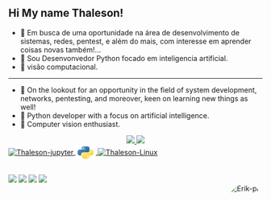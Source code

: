## Hi My name Thaleson!

- 🔭 Em busca de uma oportunidade na área de desenvolvimento de sistemas, redes, pentest, e além do mais, com interesse em aprender coisas novas também!...
- 🌱 Sou Desenvonvedor  Python focado em inteligencia artificial.
- 🌱 visão computacional.
----------------------------------------------------------


- 🔭 On the lookout for an opportunity in the field of system development, networks, pentesting, and moreover, keen on learning new things as well!
- 🌱 Python developer with a focus on artificial intelligence.
- 🌱 Computer vision enthusiast.


<a href="https://github.com/thaleson">
<div align="center">
  <a href="https://github.com/thaleson">
  <img height="180em" src="https://github-readme-stats.vercel.app/api?username=thaleson&show_icons=true&theme=dark&include_all_commits=true&count_private=true"/>
  <img height="180em" src="https://github-readme-stats.vercel.app/api/top-langs/?username=thaleson&layout=compact&langs_count=7&theme=dark"/>
</div>


<div>
  <img align="center" alt="Thaleson-jupyter" height="30" width="40" src="https://cdn.jsdelivr.net/gh/devicons/devicon/icons/jupyter/jupyter-original-wordmark.svg" />
  <img align="center" alt="Thaleson-Python" height="30" width="40" src="https://raw.githubusercontent.com/devicons/devicon/master/icons/python/python-original.svg">
  <img align="center" alt="Thaleson-Linux" height="30" width="40" src="https://cdn.jsdelivr.net/gh/devicons/devicon/icons/linux/linux-original.svg">
</div>


  ##
  
<div>
<a href="https://api.whatsapp.com/send?phone=5584994951862" target="_blank"><img src="https://img.shields.io/badge/WhatsApp-25D366?style=for-the-badge&logo=whatsapp&logoColor=white" target="_blank"></a>  
  <a href="https://www.instagram.com/_thaleson/ target="_blank"><img src="https://img.shields.io/badge/-Instagram-%23E4405F?style=for-the-badge&logo=instagram&logoColor=white" target="_blank"></a>
  <a href = "mailto:thaleson177@gmail.com"><img src="https://img.shields.io/badge/Gmail-D14836?style=for-the-badge&logo=gmail&logoColor=white" target="_blank"></a>
  <a href="https://www.linkedin.com/in/thaleson-silva-9298a0296/" target="_blank"><img src="https://img.shields.io/badge/-LinkedIn-%230077B5?style=for-the-badge&logo=linkedin&logoColor=white" target="_blank"></a> 
  
</div>

<img align="right" alt="Erik-pic" height="150" style="border-radius:50px;" src="https://i.picasion.com/pic92/94ad084d17841c2e681b6311e3dde7d5.gif">
  
